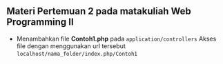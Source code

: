 ## Materi Pertemuan 2 pada matakuliah Web Programming II

- Menambahkan file **Contoh1.php** pada `application/controllers`
Akses file dengan menggunakan url tersebut `localhost/nama_folder/index.php/Contoh1`
